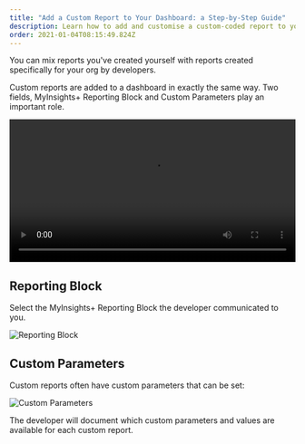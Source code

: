 ```yaml
---
title: "Add a Custom Report to Your Dashboard: a Step-by-Step Guide"
description: Learn how to add and customise a custom-coded report to your dashboard
order: 2021-01-04T08:15:49.824Z
---
```

You can mix reports you've created yourself with reports created specifically for your org by developers.

Custom reports are added to a dashboard in exactly the same way. Two fields, MyInsights+ Reporting Block and Custom Parameters play an important role.

<video width="100%" controls>
  <source src="/static/img/custom-block.mov" type="video/mp4">
</video>

## Reporting Block

Select the MyInsights+ Reporting Block the developer communicated to you.

![Reporting Block](/static/img/custom-block-reporting-block.png "Reporting Block")

## Custom Parameters

Custom reports often have custom parameters that can be set:

![Custom Parameters](/static/img/custom-block-custom-parameters.png "Custom Parameters")

The developer will document which custom parameters and values are available for each custom report.
